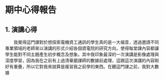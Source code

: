 
# 期中心得報告

## 1. 演講心得
&emsp;&emsp;我覺得這門課對於想探索電機資工通訊的學生真的是一大福音，透過邀請不同專業領域的老師來以演講的形式介紹各個資電院的研究方向，使得每堂課內容都讓學生能對不同主題產生初步概念及想象。其中我印象最深的一次演講是影像處理與深度學習，因為我在之前有上過清華磨課師的數據前處理，這跟這次演講的內容剛好有重疊，所以它對我來說算是複習我之前學的東西。在聽這門課之前，我對大數據